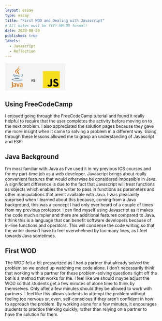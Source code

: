 ```yaml
---
layout: essay
type: essay
title: "First WOD and Dealing with Javascript"
# All dates must be YYYY-MM-DD format!
date: 2023-08-29
published: true
labels:
  - Javascript
  - Reflection
---
```

<img width="200px" class="rounded float-start pe-4" src="../img/java_vs_js.png">

## Using FreeCodeCamp
I enjoyed going through the FreeCodeCamp tutorial and found it really helpful to require that the user completes the activity before moving on to the next problem. I also appreciated the solution pages because they gave me more insight when it came to solving a problem in a different way. Going through these lessons allowed me to grasp an understanding of Javascript and ES6.

## Java Background
I’m most familiar with Java as I’ve used it in my previous ICS courses and for my part-time job as a web developer. Javascript brings about really convenient features that would otherwise be considered impossible in Java. A significant difference is due to the fact that Javascript will treat functions as objects which enables the writer to pass in functions as parameters and other manipulations that aren’t available with Java. I was pleasantly surprised when I learned about this because, coming from a Java background, this was a concept I had only ever heard of a couple of times from my previous professor. I can find myself using Javascript as it makes the code much simpler and there are additional features compared to Java. I think this is a language that can benefit software developers because of in-line functions and operators. This will condense the code writing so that the writer doesn’t have to feel overwhelmed by too many lines, as I feel towards Java sometimes.

## First WOD
The WOD felt a bit pressurized as I had a partner that already solved the problem so we ended up watching me code alone. I don’t necessarily think that working with a partner for these problem-solving questions right off the bat is a method that works for me. I feel like we should maybe adjust the WOD so that students get a few minutes of alone time to think by themselves. Only after a few minutes should they be allowed to work with partners. I feel like this allows students to attempt the problem without feeling too nervous or, even, self-conscious if they aren’t confident in how to approach the problem. By working alone for a few minutes, it encourages students to practice thinking quickly, rather than relying on a partner to have the solution for them. 

